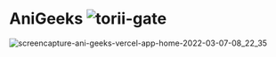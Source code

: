 # AniGeeks ![torii-gate](https://user-images.githubusercontent.com/70212296/148642004-aead5532-c917-4054-9c07-1d6b3f010408.png)


![screencapture-ani-geeks-vercel-app-home-2022-03-07-08_22_35](https://user-images.githubusercontent.com/70212296/156994278-18187255-f1ad-4871-b84b-d68d39b455e8.png)


